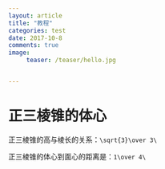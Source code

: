 ```yaml
---
layout: article
title: "教程"
categories: test
date: 2017-10-8
comments: true
image:
     teaser: /teaser/hello.jpg


---
```



# 正三棱锥的体心



正三棱锥的高与棱长的关系：`\sqrt{3}\over 3\`

正三棱锥的体心到面心的距离是：`1\over 4\`

